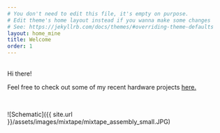 ```yaml
---
# You don't need to edit this file, it's empty on purpose.
# Edit theme's home layout instead if you wanna make some changes
# See: https://jekyllrb.com/docs/themes/#overriding-theme-defaults
layout: home_mine
title: Welcome
order: 1
---
```

<br>
Hi there!

Feel free to check out some of my recent hardware projects [here.](https://bkeegs.github.io/projects/)


<br>

![Schematic]({{ site.url }}/assets/images/mixtape/mixtape_assembly_small.JPG)
